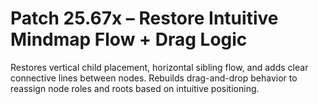 # Patch 25.67x – Restore Intuitive Mindmap Flow + Drag Logic

Restores vertical child placement, horizontal sibling flow, and adds clear connective lines between nodes. Rebuilds drag-and-drop behavior to reassign node roles and roots based on intuitive positioning.

